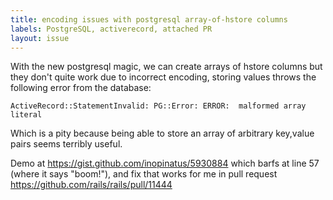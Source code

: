```yaml
---
title: encoding issues with postgresql array-of-hstore columns
labels: PostgreSQL, activerecord, attached PR
layout: issue
---
```


With the new postgresql magic, we can create arrays of hstore columns but they don't quite work due to incorrect encoding, storing values throws the following error from the database:

```
ActiveRecord::StatementInvalid: PG::Error: ERROR:  malformed array literal
```

Which is a pity because being able to store an array of arbitrary key,value pairs seems terribly useful.

Demo at https://gist.github.com/inopinatus/5930884 which barfs at line 57 (where it says "boom!"), and fix that works for me in pull request https://github.com/rails/rails/pull/11444

